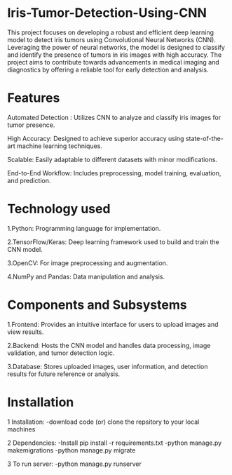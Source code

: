 # Iris-Tumor-Detection-Using-CNN
This project focuses on developing a robust and efficient deep learning model to detect iris tumors using Convolutional Neural Networks (CNN). Leveraging the power of neural networks, the model is designed to classify and identify the presence of tumors in iris images with high accuracy. The project aims to contribute towards advancements in medical imaging and diagnostics by offering a reliable tool for early detection and analysis.

# Features
Automated Detection : Utilizes CNN to analyze and classify iris images for tumor presence.

High Accuracy: Designed to achieve superior accuracy using state-of-the-art machine learning techniques.

Scalable: Easily adaptable to different datasets with minor modifications.

End-to-End Workflow: Includes preprocessing, model training, evaluation, and prediction.

# Technology used
1.Python: Programming language for implementation.

2.TensorFlow/Keras: Deep learning framework used to build and train the CNN model.

3.OpenCV: For image preprocessing and augmentation.

4.NumPy and Pandas: Data manipulation and analysis.

# Components and Subsystems
1.Frontend: Provides an intuitive interface for users to upload images and view results.

2.Backend: Hosts the CNN model and handles data processing, image validation, and tumor detection logic.

3.Database: Stores uploaded images, user information, and detection results for future reference or analysis.

# Installation
1 Installation: -download code (or) clone the repsitory to your local machines

2 Dependencies: -Install pip install -r requirements.txt -python manage.py makemigrations -python manage.py migrate

3 To run server: -python manage.py runserver
